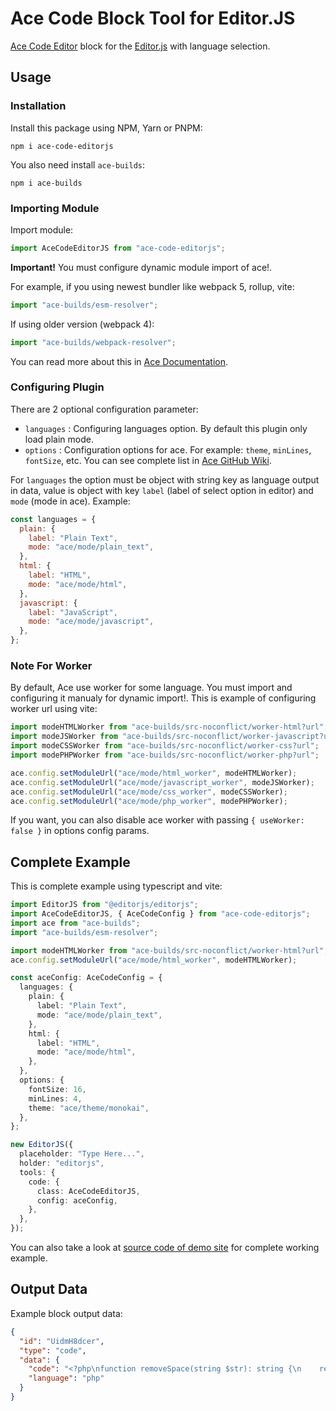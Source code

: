 # Ace Code Block Tool for Editor.JS

[Ace Code Editor](https://ace.c9.io/) block for the [Editor.js](https://editorjs.io/) with language selection.

## Usage

### Installation

Install this package using NPM, Yarn or PNPM:

```shell
npm i ace-code-editorjs
```

You also need install `ace-builds`:

```shell
npm i ace-builds
```

### Importing Module

Import module:

```javascript
import AceCodeEditorJS from "ace-code-editorjs";
```

**Important!** You must configure dynamic module import of ace!.

For example, if you using newest bundler like webpack 5, rollup, vite:

```javascript
import "ace-builds/esm-resolver";
```

If using older version (webpack 4):

```javascript
import "ace-builds/webpack-resolver";
```

You can read more about this in [Ace Documentation](https://ace.c9.io/#nav=howto).

### Configuring Plugin

There are 2 optional configuration parameter:

- `languages` : Configuring languages option. By default this plugin only load plain mode.
- `options` : Configuration options for ace. For example: `theme`, `minLines`, `fontSize`, etc. You can see complete list in [Ace GitHub Wiki](https://github.com/ajaxorg/ace/wiki/Configuring-Ace).

For `languages` the option must be object with string key as language output in data, value is object with key `label` (label of select option in editor) and `mode` (mode in ace). Example:

```javascript
const languages = {
  plain: {
    label: "Plain Text",
    mode: "ace/mode/plain_text",
  },
  html: {
    label: "HTML",
    mode: "ace/mode/html",
  },
  javascript: {
    label: "JavaScript",
    mode: "ace/mode/javascript",
  },
};
```

### Note For Worker

By default, Ace use worker for some language. You must import and configuring it manualy for dynamic import!. This is example of configuring worker url using vite:

```javascript
import modeHTMLWorker from "ace-builds/src-noconflict/worker-html?url";
import modeJSWorker from "ace-builds/src-noconflict/worker-javascript?url";
import modeCSSWorker from "ace-builds/src-noconflict/worker-css?url";
import modePHPWorker from "ace-builds/src-noconflict/worker-php?url";

ace.config.setModuleUrl("ace/mode/html_worker", modeHTMLWorker);
ace.config.setModuleUrl("ace/mode/javascript_worker", modeJSWorker);
ace.config.setModuleUrl("ace/mode/css_worker", modeCSSWorker);
ace.config.setModuleUrl("ace/mode/php_worker", modePHPWorker);
```

If you want, you can also disable ace worker with passing `{ useWorker: false }` in options config params.

## Complete Example

This is complete example using typescript and vite:

```typescript
import EditorJS from "@editorjs/editorjs";
import AceCodeEditorJS, { AceCodeConfig } from "ace-code-editorjs";
import ace from "ace-builds";
import "ace-builds/esm-resolver";

import modeHTMLWorker from "ace-builds/src-noconflict/worker-html?url";
ace.config.setModuleUrl("ace/mode/html_worker", modeHTMLWorker);

const aceConfig: AceCodeConfig = {
  languages: {
    plain: {
      label: "Plain Text",
      mode: "ace/mode/plain_text",
    },
    html: {
      label: "HTML",
      mode: "ace/mode/html",
    },
  },
  options: {
    fontSize: 16,
    minLines: 4,
    theme: "ace/theme/monokai",
  },
};

new EditorJS({
  placeholder: "Type Here...",
  holder: "editorjs",
  tools: {
    code: {
      class: AceCodeEditorJS,
      config: aceConfig,
    },
  },
});
```

You can also take a look at [source code of demo site](sites/ace-code-editorjs-site//src/main.ts) for complete working example.

## Output Data

Example block output data:

```json
{
  "id": "UidmH8dcer",
  "type": "code",
  "data": {
    "code": "<?php\nfunction removeSpace(string $str): string {\n    return str_replace(' ', '', $str);\n}\n?>",
    "language": "php"
  }
}
```
